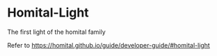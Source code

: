 # Homital-Light
The first light of the homital family

Refer to <https://homital.github.io/guide/developer-guide/#homital-light>
